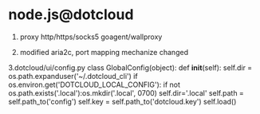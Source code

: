 node.js@dotcloud
================
1. proxy
http/https/socks5
goagent/wallproxy

2. modified aria2c, port mapping mechanize changed

3.dotcloud/ui/config.py
class GlobalConfig(object):
    def __init__(self):
        self.dir = os.path.expanduser('~/.dotcloud_cli')
        if os.environ.get('DOTCLOUD_LOCAL_CONFIG'):
            if not os.path.exists('.local'):os.mkdir('.local', 0700)
            self.dir='.local'
        self.path = self.path_to('config')
        self.key = self.path_to('dotcloud.key')
        self.load()
